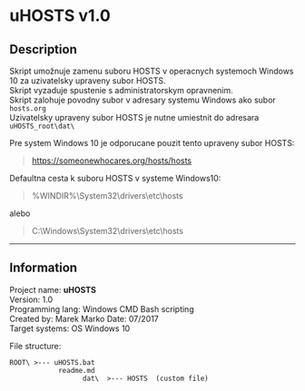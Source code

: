 # uHOSTS v1.0

## Description

Skript umožnuje zamenu suboru HOSTS v operacnych systemoch Windows 10 za uzivatelsky upraveny subor HOSTS.   
Skript vyzaduje spustenie s administratorskym opravnenim.   
Skript zalohuje povodny subor v adresary systemu Windows ako subor `hosts.org`   
Uzivatelsky upraveny subor HOSTS je nutne umiestnit do adresara `uHOSTS_root\dat\`        

Pre system Windows 10 je odporucane pouzit tento upraveny subor HOSTS:
> https://someonewhocares.org/hosts/hosts   


Defaultna cesta k suboru HOSTS v systeme Windows10:
> %WINDIR%\System32\drivers\etc\hosts 

alebo

> C:\Windows\System32\drivers\etc\hosts 


---


## Information
Project name: **uHOSTS**      
Version: 1.0    
Programming lang: Windows CMD Bash scripting    
Created by: Marek Marko 
Date: 07/2017       
Target systems: OS Windows 10  

File structure:

```
ROOT\ >--- uHOSTS.bat
            readme.md
                  dat\  >--- HOSTS  (custom file)
```

